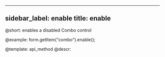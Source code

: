 
---
sidebar_label: enable
title: enable
---          

@short: enables a disabled Combo control





@example:
form.getItem("combo").enable();


@template: api_method
@descr:


